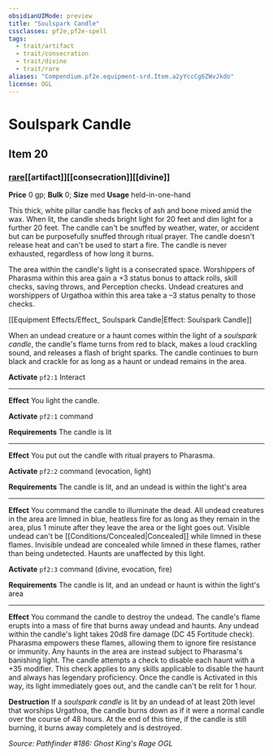 ```yaml
---
obsidianUIMode: preview
title: "Soulspark Candle"
cssclasses: pf2e,pf2e-spell
tags:
  - trait/artifact
  - trait/consecration
  - trait/divine
  - trait/rare
aliases: "Compendium.pf2e.equipment-srd.Item.a2yYccCg6ZWvJkdo"
license: OGL
---
```

# Soulspark Candle
## Item 20
### [rare](rare "Rare Rarity Trait")[[artifact]][[consecration]][[divine]]


**Price** 0 gp; 
**Bulk** 0; **Size** med
**Usage** held-in-one-hand

This thick, white pillar candle has flecks of ash and bone mixed amid the wax. When lit, the candle sheds bright light for 20 feet and dim light for a further 20 feet. The candle can't be snuffed by weather, water, or accident but can be purposefully snuffed through ritual prayer. The candle doesn't release heat and can't be used to start a fire. The candle is never exhausted, regardless of how long it burns.

The area within the candle's light is a consecrated space. Worshippers of Pharasma within this area gain a +3 status bonus to attack rolls, skill checks, saving throws, and Perception checks. Undead creatures and worshippers of Urgathoa within this area take a –3 status penalty to those checks.

[[Equipment Effects/Effect_ Soulspark Candle|Effect: Soulspark Candle]]

When an undead creature or a haunt comes within the light of a _soulspark candle_, the candle's flame turns from red to black, makes a loud crackling sound, and releases a flash of bright sparks. The candle continues to burn black and crackle for as long as a haunt or undead remains in the area.

**Activate** `pf2:1` Interact

* * *

**Effect** You light the candle.

**Activate** `pf2:1` command

**Requirements** The candle is lit

* * *

**Effect** You put out the candle with ritual prayers to Pharasma.

**Activate** `pf2:2` command (evocation, light)

**Requirements** The candle is lit, and an undead is within the light's area

* * *

**Effect** You command the candle to illuminate the dead. All undead creatures in the area are limned in blue, heatless fire for as long as they remain in the area, plus 1 minute after they leave the area or the light goes out. Visible undead can't be [[Conditions/Concealed|Concealed]] while limned in these flames. Invisible undead are concealed while limned in these flames, rather than being undetected. Haunts are unaffected by this light.

**Activate** `pf2:3` command (divine, evocation, fire)

**Requirements** The candle is lit, and an undead or haunt is within the light's area

* * *

**Effect** You command the candle to destroy the undead. The candle's flame erupts into a mass of fire that burns away undead and haunts. Any undead within the candle's light takes 20d8 fire damage (DC 45 Fortitude check). Pharasma empowers these flames, allowing them to ignore fire resistance or immunity. Any haunts in the area are instead subject to Pharasma's banishing light. The candle attempts a check to disable each haunt with a +35 modifier. This check applies to any skills applicable to disable the haunt and always has legendary proficiency. Once the candle is Activated in this way, its light immediately goes out, and the candle can't be relit for 1 hour.

**Destruction** If a _soulspark candle_ is lit by an undead of at least 20th level that worships Urgathoa, the candle burns down as if it were a normal candle over the course of 48 hours. At the end of this time, if the candle is still burning, it burns away completely and is destroyed.

*Source: Pathfinder #186: Ghost King's Rage*
*OGL*